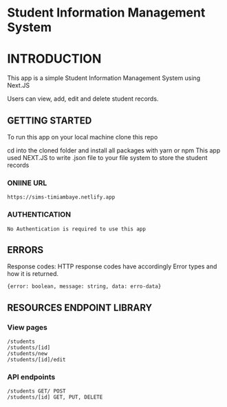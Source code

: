 # Student Information Management System

# INTRODUCTION
This app is a simple Student Information Management System using Next.JS

Users can view, add, edit and delete student records.

## GETTING STARTED
To run this app on your local machine clone this repo

cd into the cloned folder and install all packages with yarn or npm
This app used NEXT.JS to write .json file to your file system to store the student records

### ONlINE URL
    https://sims-timiambaye.netlify.app

### AUTHENTICATION
    No Authentication is required to use this app

## ERRORS 
Response codes: HTTP response codes have accordingly
Error types and how it is returned.

    {error: boolean, message: string, data: erro-data} 

## RESOURCES ENDPOINT LIBRARY
### View pages

    /students 
    /students/[id]
    /students/new
    /students/[id]/edit

### API endpoints
    /students GET/ POST
    /students/[id] GET, PUT, DELETE


